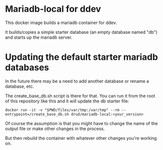 # Mariadb-local for ddev

This docker image builds a mariadb container for ddev.

It builds/copies a simple starter database (an empty database named "db") and starts up the mariadb server.

# Updating the default starter mariadb databases

In the future there may be a need to add another database or rename a database, etc.

The create_base_db.sh script is there for that. You can run it from the
root of this repository like this and it will update the db starter file:


```
docker run -it -v "$PWD/files/var/tmp:/var/tmp" --rm --entrypoint=/create_base_db.sh drud/mariadb-local:<your_version>
```

Of course the assumption is that you might have to change the name of the output
file or make other changes in the process.

But then rebuild the container with whatever other changes you're working on.
